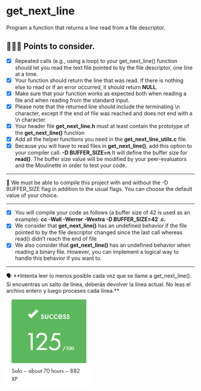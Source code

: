 # get_next_line
Program a function that returns a line read from a file descriptor.

## 👩🏻‍💻 Points to consider.

- [x]  Repeated calls (e.g., using a loop) to your get_next_line() function should let
you read the text file pointed to by the file descriptor, one line at a time.
- [x]  Your function should return the line that was read.
If there is nothing else to read or if an error occurred, it should return **NULL**.
- [x]  Make sure that your function works as expected both when reading a file and when
reading from the standard input.
- [x]  Please note that the returned line should include the terminating \n character,
except if the end of file was reached and does not end with a \n character.
- [x]  Your header file **get_next_line.h** must at least contain the prototype of the **get_next_line()** function
- [x]  Add all the helper functions you need in the **get_next_line_utils.c** file.
- [x]  Because you will have to read files in **get_next_line()**, add this option to your
compiler call: **-D BUFFER_SIZE=n**
It will define the buffer size for **read()**.
The buffer size value will be modified by your peer-evaluators and the Moulinette
in order to test your code.

---
<aside>
🚨 We must be able to compile this project with and without the -D
BUFFER_SIZE flag in addition to the usual flags. You can choose the
default value of your choice.
</aside>

---

- [x]  You will compile your code as follows (a buffer size of 42 is used as an example): **cc -Wall -Werror -Wextra -D BUFFER_SIZE=42 <archivos>.c.**
- [x]  We consider that **get_next_line()** has an undefined behavior if the file pointed to
by the file descriptor changed since the last call whereas read() didn’t reach the
end of file
- [x]  We also consider that **get_next_line()** has an undefined behavior when reading
a binary file. However, you can implement a logical way to handle this behavior if
you want to.

---
<aside>
🗣 **Intenta leer lo menos posible cada vez que se llame a get_next_line(). Si encuentras un salto de línea, deberás devolver la línea actual. No leas el archivo entero y luego proceses cada línea.**

</aside>

<img src="https://github.com/sagigbriela/get_next_line/blob/main/getnextlone.png?raw=true" />
